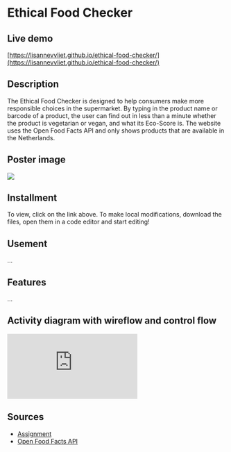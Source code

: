 # Ethical Food Checker

## Live demo
[https://lisannevvliet.github.io/ethical-food-checker/](https://lisannevvliet.github.io/ethical-food-checker/)

## Description
The Ethical Food Checker is designed to help consumers make more responsible choices in the supermarket. By typing in the product name or barcode of a product, the user can find out in less than a minute whether the product is vegetarian or vegan, and what its Eco-Score is. The website uses the Open Food Facts API and only shows products that are available in the Netherlands.

## Poster image
![](https://user-images.githubusercontent.com/90243819/157475189-912e1065-cc9f-4de9-bcbf-9003c723c397.png)

## Installment
To view, click on the link above. To make local modifications, download the files, open them in a code editor and start editing!

## Usement
...

## Features
...

## Activity diagram with wireflow and control flow
![](https://github.com/lisannevvliet/ethical-food-checker/files/8215953/Activity.diagram.pdf)

## Sources
- [Assignment](https://github.com/cmda-minor-web/web-app-from-scratch-2122/blob/master/course/week-2.md)
- [Open Food Facts API](https://openfoodfacts.github.io/api-documentation/)
